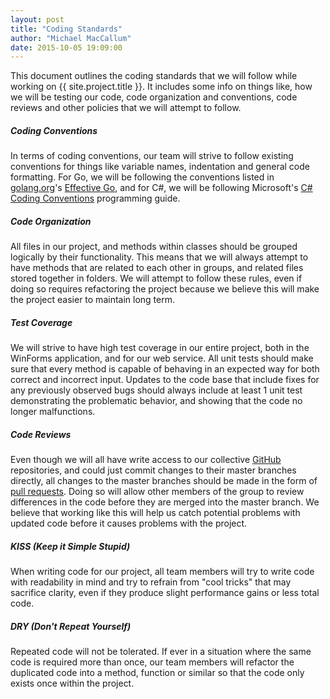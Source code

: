```yaml
---
layout: post
title: "Coding Standards"
author: "Michael MacCallum"
date: 2015-10-05 19:09:00
---
```

This document outlines the coding standards that we will follow while working on {{ site.project.title }}. It includes some info on things like, how we will be testing our code, code organization and conventions, code reviews and other policies that we will attempt to follow.

##### Coding Conventions
In terms of coding conventions, our team will strive to follow existing conventions for things like variable names, indentation and general code formatting. For Go, we will be following the conventions listed in [golang.org][0]'s [Effective Go][1], and for C#, we will be following Microsoft's [C# Coding Conventions][2] programming guide.

##### Code Organization
All files in our project, and methods within classes should be grouped logically by their functionality. This means that we will always attempt to have methods that are related to each other in groups, and related files stored together in folders. We will attempt to follow these rules, even if doing so requires refactoring the project because we believe this will make the project easier to maintain long term.

##### Test Coverage
We will strive to have high test coverage in our entire project, both in the WinForms application, and for our web service. All unit tests should make sure that every method is capable of behaving in an expected way for both correct and incorrect input. Updates to the code base that include fixes for any previously observed bugs should always include at least 1 unit test demonstrating the problematic behavior, and showing that the code no longer malfunctions.

##### Code Reviews
Even though we will all have write access to our collective [GitHub][3] repositories, and could just commit changes to their master branches directly, all changes to the master branches should be made in the form of [pull requests][4]. Doing so will allow other members of the group to review differences in the code before they are merged into the master branch. We believe that working like this will help us catch potential problems with updated code before it causes problems with the project.

##### KISS (Keep it Simple Stupid)
When writing code for our project, all team members will try to write code with readability in mind and try to refrain from "cool tricks" that may sacrifice clarity, even if they produce slight performance gains or less total code.

##### DRY (Don't Repeat Yourself)
Repeated code will not be tolerated. If ever in a situation where the same code is required more than once, our team members will refactor the duplicated code into a method, function or similar so that the code only exists once within the project.

[0]: https://www.golang.org
[1]: https://golang.org/doc/effective_go.html
[2]: https://msdn.microsoft.com/en-us/library/ff926074.aspx
[3]: https://www.github.com
[4]: https://help.github.com/articles/using-pull-requests/
